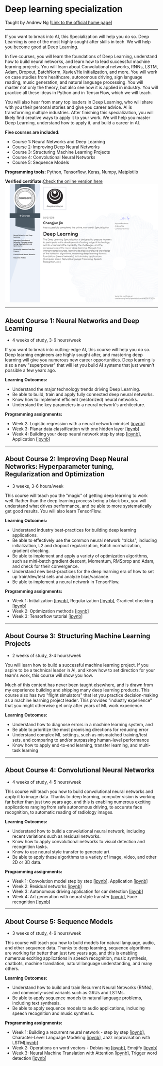 # Deep learning specialization 
Taught by Andrew Ng [[Link to the official home page](https://www.coursera.org/specializations/deep-learning)]

---------------------------------
If you want to break into AI, this Specialization will help you do so. Deep Learning is one of the most highly sought after skills in tech. We will help you become good at Deep Learning.


In five courses, you will learn the foundations of Deep Learning, understand how to build neural networks, and learn how to lead successful machine learning projects. You will learn about Convolutional networks, RNNs, LSTM, Adam, Dropout, BatchNorm, Xavier/He initialization, and more. You will work on case studies from healthcare, autonomous driving, sign language reading, music generation, and natural language processing. You will master not only the theory, but also see how it is applied in industry. You will practice all these ideas in Python and in TensorFlow, which we will teach.


You will also hear from many top leaders in Deep Learning, who will share with you their personal stories and give you career advice. AI is transforming multiple industries. After finishing this specialization, you will likely find creative ways to apply it to your work. We will help you master Deep Learning, understand how to apply it, and build a career in AI.


**Five courses are included:**
* Course 1: Neural Networks and Deep Learning
* Course 2: Improving Deep Neural Networks
* Course 3: Structuring Machine Learning Projects
* Course 4: Convolutional Neural Networks
* Course 5: Sequence Models


**Programming tools:** Python, Tensorflow, Keras, Numpy, Matplotlib


**Verified certifiate:**[Check the online version here](https://www.coursera.org/account/accomplishments/specialization/certificate/W4QZ9YTC5ZJQ)
<img src="certificate.png" width="600">

---------------------------

## About Course 1: Neural Networks and Deep Learning
* 4 weeks of study, 3-6 hours/week


If you want to break into cutting-edge AI, this course will help you do so. Deep learning engineers are highly sought after, and mastering deep learning will give you numerous new career opportunities. Deep learning is also a new "superpower" that will let you build AI systems that just weren't possible a few years ago. 


**Learning Outcomes:**
* Understand the major technology trends driving Deep Learning.
* Be able to build, train and apply fully connected deep neural networks.
* Know how to implement efficient (vectorized) neural networks.
* Understand the key parameters in a neural network's architecture.


**Programming assignments:**
* Week 2: Logistic regression with a neural network mindset [[ipynb](Course_1/Week2/Week_2_Logistic+Regression+with+a+Neural+Network+mindset.ipynb)]
* Week 3: Planar data classification with one hidden layer [[ipynb](Course_1/Week3/Week_3_Planar+data+classification+with+one+hidden+layer.ipynb)]
* Week 4: Building your deep neural network step by step [[ipynb](Course_1/Week4_1/Week_4_1_Building+your+Deep+Neural+Network+-+Step+by+Step.ipynb)], Application [[ipynb](Course_1/Week4_2/Week_4_2_Deep+Neural+Network+-+Application.ipynb)]

----------------------

## About Course 2: Improving Deep Neural Networks: Hyperparameter tuning, Regularization and Optimization
* 3 weeks, 3-6 hours/week


This course will teach you the "magic" of getting deep learning to work well. Rather than the deep learning process being a black box, you will understand what drives performance, and be able to more systematically get good results. You will also learn TensorFlow. 

**Learning Outcomes:**
* Understand industry best-practices for building deep learning applications. 
* Be able to effectively use the common neural network "tricks", including initialization, L2 and dropout regularization, Batch normalization, gradient checking.
* Be able to implement and apply a variety of optimization algorithms, such as mini-batch gradient descent, Momentum, RMSprop and Adam, and check for their convergence. 
* Understand new best-practices for the deep learning era of how to set up train/dev/test sets and analyze bias/variance.
* Be able to implement a neural network in TensorFlow.


**Programming assignments:**
* Week 1: Initialization [[ipynb](Course_2/Week_1_1_Initialization.ipynb)], Regularization [[ipynb](Course_2/Week1_2/Week_1_2_Regularization.ipynb)], Gradient checking [[ipynb](Course_2/Week1_3/Week_1_3_Gradient+Checking.ipynb)]
* Week 2: Optimization methods [[ipynb](Course_2/Week2/Week_2_Optimization+methods.ipynb)]
* Week 3: Tensorflow tutorial [[ipynb](Course_2/Week3/Week_3_Tensorflow+Tutorial.ipynb)]

--------------

## About Course 3: Structuring Machine Learning Projects
* 2 weeks of study, 3-4 hours/week

You will learn how to build a successful machine learning project. If you aspire to be a technical leader in AI, and know how to set direction for your team's work, this course will show you how.

Much of this content has never been taught elsewhere, and is drawn from my experience building and shipping many deep learning products. This course also has two "flight simulators" that let you practice decision-making as a machine learning project leader. This provides "industry experience" that you might otherwise get only after years of ML work experience.

**Learning Outcomes:**
* Understand how to diagnose errors in a machine learning system, and 
* Be able to prioritize the most promising directions for reducing error
* Understand complex ML settings, such as mismatched training/test sets, and comparing to and/or surpassing human-level performance
* Know how to apply end-to-end learning, transfer learning, and multi-task learning

------------------

## About Course 4: Convolutional Neural Networks
* 4 weeks of study, 4-5 hours/week

This course will teach you how to build convolutional neural networks and apply it to image data. Thanks to deep learning, computer vision is working far better than just two years ago, and this is enabling numerous exciting applications ranging from safe autonomous driving, to accurate face recognition, to automatic reading of radiology images. 

**Learning Outcomes:**
* Understand how to build a convolutional neural network, including recent variations such as residual networks.
* Know how to apply convolutional networks to visual detection and recognition tasks.
* Know to use neural style transfer to generate art.
* Be able to apply these algorithms to a variety of image, video, and other 2D or 3D data.

**Programming assignments:**
* Week 1: Convolution model step by step [[ipynb](Course_4/Week1_1/Week_1_1_Convolution+model+Step+by+Step.ipynb)], Application [[ipynb](Course_4/Week1_2/Week_1_2_Convolution+model+Application.ipynb)]
* Week 2: Residual networks [[ipynb](Course_4/Week2/Week_2_Residual+Networks.ipynb)]
* Week 3: Autonomous driving application for car detection [[ipynb](Course_4/Week3/Week_3_Autonomous+driving+application+Car+detection.ipynb)]
* Week 4: Art generation with neural style transfer [[ipynb](Course_4/Week4_1/Week_4_1_Art+Generation+with+Neural+Style+Transfer.ipynb)], Face recognition [[ipynb](Course_4/Week4_2/Week_4_2_Face+Recognition+for+the+Happy+House.ipynb)]

------------------------
## About Course 5: Sequence Models
* 3 weeks of study, 4-6 hours/week

This course will teach you how to build models for natural language, audio, and other sequence data. Thanks to deep learning, sequence algorithms are working far better than just two years ago, and this is enabling numerous exciting applications in speech recognition, music synthesis, chatbots, machine translation, natural language understanding, and many others. 

**Learning Outcomes:**
* Understand how to build and train Recurrent Neural Networks (RNNs), and commonly-used variants such as GRUs and LSTMs.
* Be able to apply sequence models to natural language problems, including text synthesis. 
* Be able to apply sequence models to audio applications, including speech recognition and music synthesis.

**Programming assignments:**
* Week 1: Building a recurrent neural network - step by step [[ipynb](Course_5/Week1_1/BuildingRecurrentNeuralNetworkStepbyStepv3.ipynb.ipynb)], Character-Level Language Modeling [[ipynb](Course_5/Week1_2/DinosaurusIslandCharacterlevellanguagemodel.ipynb)], Jazz improvisation with LSTM[[ipynb](Course_5/Week1_3/ImproviseaJazzSolowithanLSTMNetwork.ipynb)]
* Week 2: Operations on word vectors - Debiasing [[ipynb](Course_5/Week2_1/Operationsonwordvectors.ipynb)], Emojify [[ipynb](Course_5/Week2_2/Emojify.ipynb)]
* Week 3: Neural Machine Translation with Attention [[ipynb](Course_5/Week3_1/Neuralmachinetranslationwithattention.ipynb)], Trigger word detection [[ipynb](Course_5/Week3_2/Triggerworddetection.ipynb)]



